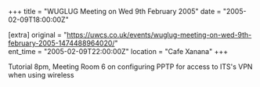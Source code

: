 +++
title = "WUGLUG Meeting on Wed 9th February 2005"
date = "2005-02-09T18:00:00Z"

[extra]
original = "https://uwcs.co.uk/events/wuglug-meeting-on-wed-9th-february-2005-1474488964020/"    
ent_time = "2005-02-09T22:00:00Z"
location = "Cafe Xanana"
+++

Tutorial 8pm, Meeting Room 6 on configuring PPTP for access to ITS's VPN when using wireless


